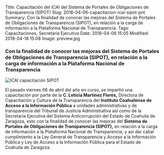 Title: Capacitación del ICAI del Sistema de Portales de Obligaciones de Transparencia (SIPOT)
Slug: 2018-04-06-capacitacion-icai-sipot-pnt
Summary: Con la finalidad de conocer las mejoras del Sistema de Portales de Obligaciones de Transparencia (SIPOT), en relación a la carga de información a la Plataforma Nacional de Transparencia.
Tags: Capacitaciones, Secretaría Ejecutiva
Date: 2018-04-06 15:05
Modified: 2018-04-18 15:08
Image: preview.jpg


### Con la finalidad de conocer las mejoras del Sistema de Portales de Obligaciones de Transparencia (SIPOT), en relación a la carga de información a la Plataforma Nacional de Transparencia

<img class="img-fluid" src="foto-icai-capacitacion.jpg" alt="ICAI capacitación SIPOT">

El pasado viernes 06 de abril del año en curso, se impartió una
capacitación por parte de la **C. Leticia Martínez Flores,** Directora
de Capacitación y Cultura de la Transparencia del **Instituto
Coahuilense de Acceso a la Información Pública** a unidades
administrativas y de transparencia del Tribunal de Justicia
Administrativa así como de la Secretaría Ejecutiva del Sistema
Anticorrupción del Estado de Coahuila de Zaragoza, esto con la
finalidad de conocer las mejoras del **Sistema de Portales de
Obligaciones de Transparencia (SIPOT),** en relación a la carga de
información a la Plataforma Nacional de Transparencia, y así dar cabal
cumplimiento a la Ley General de Transparencia y Acceso a la
Información Pública y Ley de Acceso a la Información Pública para el
Estado de Coahuila de Zaragoza.
